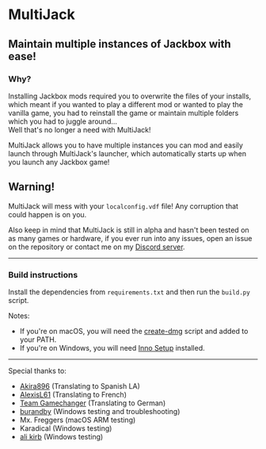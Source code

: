 # MultiJack

## Maintain multiple instances of Jackbox with ease!

### Why?  
Installing Jackbox mods required you to overwrite the files of your installs, which meant if you wanted to play a different mod or wanted to play the vanilla game, you had to reinstall the game or maintain multiple folders which you had to juggle around...  
Well that's no longer a need with MultiJack!  

MultiJack allows you to have multiple instances you can mod and easily launch through MultiJack's launcher, which automatically starts up when you launch any Jackbox game!

## Warning!  

MultiJack will mess with your `localconfig.vdf` file! Any corruption that could happen is on you.

Also keep in mind that MultiJack is still in alpha and hasn't been tested on as many games or hardware, if you ever run into any issues, open an issue on the repository or contact me on my [Discord server](https://discord.gg/JDnJuCBxyp).  

---

### Build instructions
Install the dependencies from `requirements.txt` and then run the `build.py` script.

Notes:
* If you're on macOS, you will need the [create-dmg](https://github.com/create-dmg/create-dmg) script and added to your PATH.
* If you're on Windows, you will need [Inno Setup](https://jrsoftware.org/isinfo.php) installed.

---

Special thanks to:  
* [Akira896](https://github.com/AkiraArtuhaxis) (Translating to Spanish LA)
* [AlexisL61](https://github.com/AlexisL61) (Translating to French)
* [Team Gamechanger](https://jackboxpatch.de/) (Translating to German)
* [burandby](https://bsky.app/profile/burandby.neocities.org) (Windows testing and troubleshooting)
* Mx. Freggers (macOS ARM testing)
* Karadical (Windows testing)
* [ali kirb](https://bsky.app/profile/alikirb.bsky.social) (Windows testing)